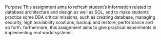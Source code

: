 Purpose 
This assignment aims to refresh student’s information related to database architecture and design as well as 
SQL, and to make students practice some DBA critical missions, such as creating database, managing security, 
high availability solutions, backup and restore, performance and so forth, furthermore, this assignment aims to 
give practical experiments in implementing real world systems. 
